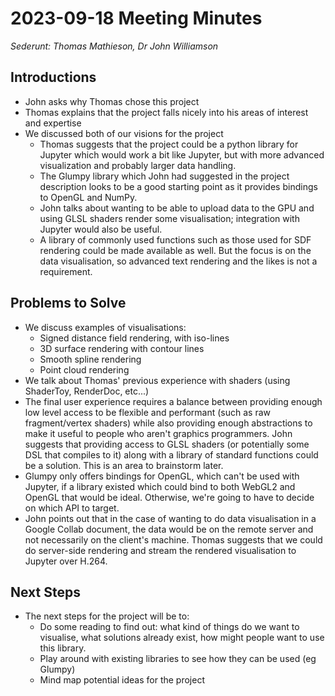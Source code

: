 # 2023-09-18 Meeting Minutes
_Sederunt: Thomas Mathieson, Dr John Williamson_
## Introductions
 - John asks why Thomas chose this project
 - Thomas explains that the project falls nicely into his areas of interest and expertise
 - We discussed both of our visions for the project
   - Thomas suggests that the project could be a python library for Jupyter which would work a bit like Jupyter, but 
     with more advanced visualization and probably larger data handling.
   - The Glumpy library which John had suggested in the project description looks to be a good starting point as it 
     provides bindings to OpenGL and NumPy.
   - John talks about wanting to be able to upload data to the GPU and using GLSL shaders render some visualisation; 
     integration with Jupyter would also be useful.
   - A library of commonly used functions such as those used for SDF rendering could be made available as well. But the 
     focus is on the data visualisation, so advanced text rendering and the likes is not a requirement.
## Problems to Solve
 - We discuss examples of visualisations:
   - Signed distance field rendering, with iso-lines
   - 3D surface rendering with contour lines
   - Smooth spline rendering
   - Point cloud rendering
 - We talk about Thomas' previous experience with shaders (using ShaderToy, RenderDoc, etc...)
 - The final user experience requires a balance between providing enough low level access to be flexible and performant 
   (such as raw fragment/vertex shaders) while also providing enough abstractions to make it useful to people who aren't 
   graphics programmers. John suggests that providing access to GLSL shaders (or potentially some DSL that compiles to 
   it) along with a library of standard functions could be a solution. This is an area to brainstorm later.
 - Glumpy only offers bindings for OpenGL, which can't be used with Jupyter, if a library existed which could bind to 
   both WebGL2 and OpenGL that would be ideal. Otherwise, we're going to have to decide on which API to target.
 - John points out that in the case of wanting to do data visualisation in a Google Collab document, the data would be 
   on the remote server and not necessarily on the client's machine. Thomas suggests that we could do server-side 
   rendering and stream the rendered visualisation to Jupyter over H.264.
## Next Steps
 - The next steps for the project will be to:
   - Do some reading to find out: what kind of things do we want to visualise, what solutions already exist, how might 
     people want to use this library.
   - Play around with existing libraries to see how they can be used (eg Glumpy)
   - Mind map potential ideas for the project
